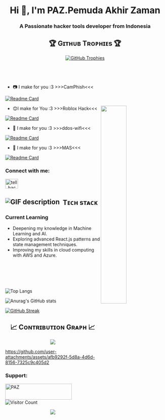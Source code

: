 <h1 align="center">Hi 👋, I'm PAZ.Pemuda Akhir Zaman</h1>


<h3 align="center">A Passionate hacker tools developer from Indonesia</h3>







<!--Trophies Section-->   
<h2 align="center">🏆 Gɪᴛʜᴜʙ Tʀᴏᴘʜɪᴇs 🏆</h2>
<p align="center">
  <a href="https://github.com/TellHack">
    <picture>
      <source media="(prefers-color-scheme: dark)" srcset="https://github-profile-trophy.vercel.app/?username=TellHack&no-bg=true&row=2&column=6&margin-w=20&margin-h=20&theme=monokai">
      <source media="(prefers-color-scheme: light)" srcset="https://github-profile-trophy.vercel.app/?username=TellHack&no-bg=true&row=2&column=6&margin-w=20&margin-h=20">
      <img alt="GitHub Trophies" src="https://github-profile-trophy.vercel.app/?username=TellHack&no-bg=true&no-frame=true&row=2&column=6&margin-w=20&margin-h=20">
    </picture>
  </a>
</p>
<br />




<p align="left"> <a href="https://twitter.com/" target="blank"><img src="https://img.shields.io/twitter/follow/?logo=twitter&style=for-the-badge" alt="" /></a> </p>






<p align="left"> <a href="https://twitter.com/" target="blank"><img src="https://img.shields.io/twitter/follow/?logo=twitter&style=for-the-badge" alt="" /></a> </p>

- 📷 I make for you :3 >>>CamPhish<<<

[![Readme Card](https://github-readme-stats.vercel.app/api/pin/?username=TellHack&repo=CamPhish)](https://github.com/TellHack/CamPhish)

<div>
  <img align="right" width="40%" src="https://owlbertsio-resized.s3.amazonaws.com/Popper.psd.full.png">
</div>

- 😊I make for You :3 >>>Roblox Hack<<<

[![Readme Card](https://github-readme-stats.vercel.app/api/pin/?username=TellHack&repo=vega-hack-roblox)](https://github.com/TellHack/vega-hack-roblox)

- 🛜 I make for you :3 >>>ddos-wifi<<<

[![Readme Card](https://github-readme-stats.vercel.app/api/pin/?username=TellHack&repo=ddos-wifi)](https://github.com/TellHack/ddos-wifi)

- 🙂 I make for you :3 >>>MAS<<<

[![Readme Card](https://github-readme-stats.vercel.app/api/pin/?username=TellHack&repo=aktifin-windows-gratis)](https://github.com/TellHack/aktifin-windows-gratis)




<h3 align="left">Connect with me:</h3>
<p align="left">
<a href="https://instagram.com/tell_hack" target="blank"><img align="center" src="https://raw.githubusercontent.com/rahuldkjain/github-profile-readme-generator/master/src/images/icons/Social/instagram.svg" alt="tell_hack" height="30" width="40" /></a>



</p>

<!--Languages and Tools Section-->       
<h2 align="center">Tᴇᴄʜ sᴛᴀᴄᴋ
<picture>
  <source media="(prefers-color-scheme: dark)" srcset="./Skills_Animation_Dark.gif">
  <source media="(prefers-color-scheme: light)" srcset="./Skills_Animation_White.gif">
  <img align="left" alt="GIF description" src="./Skills_Animation_White.gif">
</picture>
<br />

<h3 align="left">Current Learning</h3>
<ul align="left">
  <li>Deepening my knowledge in Machine Learning and AI.</li>
  <li>Exploring advanced React.js patterns and state management techniques.</li>
  <li>Improving my skills in cloud computing with AWS and Azure.</li>
</ul>
  


<br />
<br />
<br />
<br />




![Top Langs](https://github-readme-stats.vercel.app/api/top-langs/?username=TellHack&hide_progress=true&theme=transparent)

![Anurag's GitHub stats](https://github-readme-stats.vercel.app/api?username=Tellhack&show_icons=true&theme=transparent)

[![GitHub Streak](https://github-readme-streak-stats.herokuapp.com?user=TellHack&theme=dark&hide_border=true)](https://github.com/TellHack)
<!--Contribution Graph-->
<h2 align="center">📈 Cᴏɴᴛʀɪʙᴜᴛɪᴏɴ Gʀᴀᴘʜ 📈</h2>
<div align="center">
    <img src="https://github-readme-activity-graph.vercel.app/graph?username=TellHack&bg_color=220a28&&color=ffffff&line=c56a90&point=ffeb95&area=false&hide_border=false" border-radius="15">
</div>

https://github.com/user-attachments/assets/afb9292f-5d8a-4d6d-8156-7325c9c405d2

<h3 align="left">Support:</h3>
<p><a href="https://www.buymeacoffee.com/PAZ"> <img align="left" src="https://cdn.buymeacoffee.com/buttons/v2/default-yellow.png" height="50" width="210" alt="PAZ" /></a></p><br><br>

<p>    </p>

![Visitor Count](https://komarev.com/ghpvc/?username=TellHack&color=blue)
<p align="center">
     <img src="https://capsule-render.vercel.app/api?type=waving&color=004FF9&height=100&section=footer"/>
</p>
